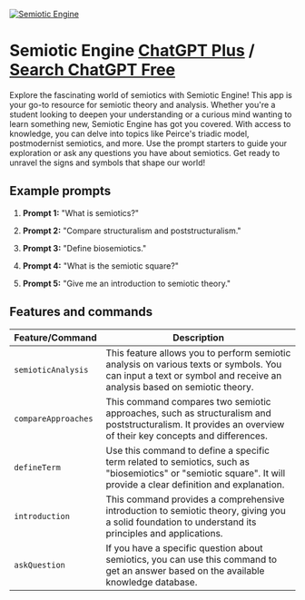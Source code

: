 
[![Semiotic Engine](https://files.oaiusercontent.com/file-MEqV6Jj8cYuKcDcFCYOqqK98?se=2123-10-14T18%3A19%3A07Z&sp=r&sv=2021-08-06&sr=b&rscc=max-age%3D31536000%2C%20immutable&rscd=attachment%3B%20filename%3D62d2ffb9-4235-4f14-b294-376d96496d5c.png&sig=i86HlVPFzPWPpV0R79nKK3d/WruqnhOzfB4i1EUnGxA%3D)](https://chat.openai.com/g/g-413R7Lc48-semiotic-engine)

# Semiotic Engine [ChatGPT Plus](https://chat.openai.com/g/g-413R7Lc48-semiotic-engine) / [Search ChatGPT Free](https://gptcall.net/index.html#/?search=Semiotic%20Engine)

Explore the fascinating world of semiotics with Semiotic Engine! This app is your go-to resource for semiotic theory and analysis. Whether you're a student looking to deepen your understanding or a curious mind wanting to learn something new, Semiotic Engine has got you covered. With access to knowledge, you can delve into topics like Peirce's triadic model, postmodernist semiotics, and more. Use the prompt starters to guide your exploration or ask any questions you have about semiotics. Get ready to unravel the signs and symbols that shape our world!

## Example prompts

1. **Prompt 1:** "What is semiotics?"

2. **Prompt 2:** "Compare structuralism and poststructuralism."

3. **Prompt 3:** "Define biosemiotics."

4. **Prompt 4:** "What is the semiotic square?"

5. **Prompt 5:** "Give me an introduction to semiotic theory."


## Features and commands

| Feature/Command | Description |
| --- | --- |
| `semioticAnalysis` | This feature allows you to perform semiotic analysis on various texts or symbols. You can input a text or symbol and receive an analysis based on semiotic theory. |
| `compareApproaches` | This command compares two semiotic approaches, such as structuralism and poststructuralism. It provides an overview of their key concepts and differences. |
| `defineTerm` | Use this command to define a specific term related to semiotics, such as "biosemiotics" or "semiotic square". It will provide a clear definition and explanation. |
| `introduction` | This command provides a comprehensive introduction to semiotic theory, giving you a solid foundation to understand its principles and applications. |
| `askQuestion` | If you have a specific question about semiotics, you can use this command to get an answer based on the available knowledge database. |


